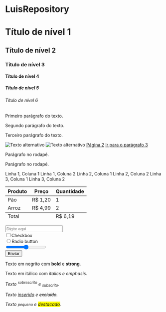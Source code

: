 # LuisRepository
<!DOCTYPE html>
<html>
<head>
    <meta charset="UTF-8"/>
    <title>Document</title>
</head>
<body>
   
</body>
</html>
<h1>Título de nível 1</h1>
<h2>Título de nível 2</h2>
<h3>Título de nível 3</h3>
<h4>Título de nível 4</h4>
<h5>Título de nível 5</h5>
<h6>Título de nível 6</h6>

<p>Primeiro parágrafo do texto.</p>
<p>Segundo parágrafo do texto.</p>
<p>Terceiro parágrafo do texto.</p>
<img src="avatar.png" alt="Texto alternativo" title="Avatar" />
<img src="arquivo_inexistente.jpg" alt="Texto alternativo" title="Outra figura"/>
<a href="pagina2.html">Página 2</a>
<a href="#paragrafo3">Ir para o parágrafo 3</a>
<p id="rodape">Parágrafo no rodapé.</p
<p id="rodape">Parágrafo no rodapé.</p
<table>
    <tr>
        <td>Linha 1, Coluna 1</td>
        <td>Linha 1, Coluna 2</td>
    </tr>
    <tr>
        <td>Linha 2, Coluna 1</td>
        <td>Linha 2, Coluna 2</td>
    </tr>
    <tr>
        <td>Linha 3, Coluna 1</td>
        <td>Linha 3, Coluna 2</td>
    </tr>
</table>
<table>
    <thead>
        <tr>
            <th>Produto</th>
            <th>Preço</th>
            <th>Quantidade</th>
        </tr>
    </thead>
    <tbody>
        <tr>
            <td>Pão</td>
            <td>R$ 1,20</td>
            <td>1</td>
        </tr>
        <tr>
            <td>Arroz</td>
            <td>R$ 4,99</td>
            <td>2</td>
        </tr>
    </tbody>
    <tfoot>
        <tr>
            <td>Total</td>
            <td></td>
            <td>R$ 6,19</td>
        </tr>
    </tfoot>
</table>
<form action="salvar_dados.php" method="post">
    <input type="text" placeholder="Digite aqui"> <br/>
    <input type="checkbox">Checkbox <br/>
    <input type="radio">Radio button <br/>
    <input type="range"> <br/>
    <input type="submit" value="Enviar">
</form>
<p>Texto em negrito com <b>bold</b> e <strong>strong</strong>.</p>
<p>Texto em itálico com <i>italics<i> e <em>emphasis</em>.</p>
<p>Texto <sup>sobrescrito</sup> e <sub>subscrito</sub>.</p>
<p>Texto <ins>inserido</ins> e <del>excluído</del>.</p>
<p>Texto <small>pequeno</small> e <mark>destacado</mark>.</p>
